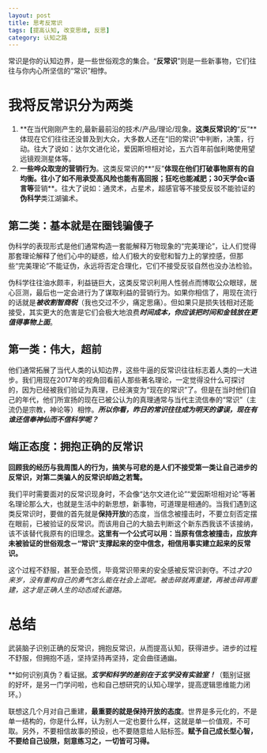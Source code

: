 ```yaml
---
layout: post
title: 思考反常识
tags: [提高认知, 改变思维, 反思]
category: 认知之路
---
```


常识是你的认知边界，是一些世俗观念的集合。“**反常识**”则是一些新事物，它们往往与你内心所坚信的“常识”相悖。


# 我将反常识分为两类

1. **在当代刚刚产生的,最新最前沿的技术/产品/理论/现象。**这类反常识的**“反”**体现在它们往往还没普及到大众，大多数人还在“旧的常识”中判断，决策，行动。往大了说如：达尔文进化论，爱因斯坦相对论，五六百年前伽利略使用望远镜观测星体等。
2. **一些哗众取宠的营销行为**。这类反常识的**“反”**体现在他们打破事物原有的自均衡。往小了如不用承受高风险也能有高回报；狂吃也能减肥；30天学会c语言等**营销**。往大了说如：通灵术，占星术，超感官等不接受反驳不能验证的**伪科学**类江湖骗术。

## 第二类：基本就是在圈钱骗傻子

伪科学的表现形式是他们通常构造一套能解释万物现象的“完美理论”，让人们觉得那套理论解释了他们心中的疑惑，给人们极大的安慰和智力上的掌控感，但那些“完美理论”不能证伪，永远将否定合理化，它们不接受反驳自然也没办法检验。

伪科学往往油水颇丰，利益链巨大，这类反常识利用人性弱点而博取公众眼球，居心叵测，最后也一定会进行为了谋取利益的营销行为。如果你相信了，用现在流行的话就是***被收割智商税***（我也交过不少，痛定思痛）。但如果只是损失钱相对还能接受，其实更大的危害是它们会极大地浪费***时间成本，你应该把时间和金钱放在更值得事物上面***。

## 第一类：伟大，超前

他们通常拓展了当代人类的认知边界，这些牛逼的反常识往往标志着人类的一大进步。我们用现在2017年的视角回看前人那些著名理论，一定觉得没什么可探讨的，因为已经被我们验证为真理，已经演变为“现在的常识”了。但是在当时他们自己的年代，他们所宣扬的现在已被公认为的真理通常与当代主流信奉的“常识”（主流仍是宗教，神论等）相悖。***所以你看，昨日的常识往往成为明天的谬误，现在有谁还信奉神仙而不信科学呢？***


## 端正态度：拥抱正确的反常识

**回顾我的经历与我周围人的行为，搞笑与可悲的是人们不接受第一类让自己进步的反常识，对第二类骗人的反常识却趋之若鹜。**

我们平时需要面对的反常识现身时，不会像“达尔文进化论”“爱因斯坦相对论”等著名理论那么大，也就是生活中的新思想，新事物，可道理是相通的。当我们遇到这类反常识时，要做的首先就是**保持开放**的态度，当信念被撞击时，不要立刻否定摆在眼前，已被验证的反常识。而该用自己的大脑去判断这个新东西我该不该接纳，该不该替代我原有的旧理念。**这里有一个公式可以用：当原有信念被撞击，应放弃未被验证的世俗观念－“常识”支撑起来的空中信念，相信用事实建立起来的反常识。**

这个过程不舒服，甚至会恐慌，毕竟常识带来的安全感被反常识剥夺。不过*才20来岁，没有重构自己的勇气怎么能在社会上混呢。被击碎就再重建，再被击碎再重建，这才是正确人生的动态成长道路。*
# 总结

武装脑子识别正确的反常识，拥抱反常识，从而提高认知，获得进步。进步的过程不舒服，但拥抱不适，坚持坚持再坚持，定会曲径通幽。

**如何识别真伪？看证据。***玄学和科学的差别在于玄学没有实验室！***（甄别证据的好坏，是另一门学问啦，也和自己想研究的认知心理学，提高逻辑思维能力闭环。）

联想这几个月对自己重建，**最重要的就是保持开放的态度**。世界是多元化的，不是单一结构的，你是什么样，认为别人一定也要什么样，这就是单一价值观，不可取。另外，不要相信故事的预设，也不要随意给人贴标签。**赋予自己成长型心智，不要给自己设限，刻意练习之，一切皆可习得。**
